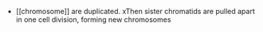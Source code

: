 - [[chromosome]] are duplicated. xThen sister chromatids are pulled apart in one cell division, forming new chromosomes